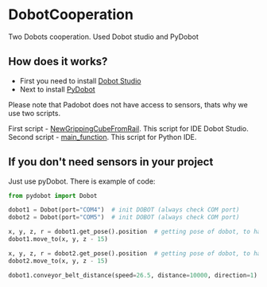 # DobotCooperation
Two Dobots cooperation. Used Dobot studio and PyDobot

## How does it works?
- First you need to install [Dobot Studio](https://www.dobot.cc/downloadcenter/dobot-magician.html)
- Next to install [PyDobot](https://pypi.org/project/pydobot2/)

Please note that Padobot does not have access to sensors, thats why we use two scripts.

First script - [NewGrippingCubeFromRail](../main/NewGrippingCubeFromRail.py). This script for IDE Dobot Studio.
Second script - [main_function](../main/main_function.py). This script for Python IDE.

## If you don't need sensors in your project
Just use pyDobot. There is example of code:
```python
from pydobot import Dobot

dobot1 = Dobot(port="COM4")  # init DOBOT (always check COM port)
dobot2 = Dobot(port="COM5")  # init DOBOT (always check COM port)

x, y, z, r = dobot1.get_pose().position  # getting pose of dobot, to have x, y, z
dobot1.move_to(x, y, z - 15)

x, y, z, r = dobot2.get_pose().position  # getting pose of dobot, to have x, y, z
dobot2.move_to(x, y, z - 15)

dobot1.conveyor_belt_distance(speed=26.5, distance=10000, direction=1) # use 1 if you need to forward conveyor belt to wires of connection 
```

